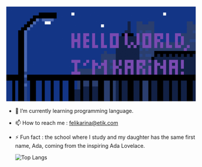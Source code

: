 ![](background2.gif)

- 🌱 I’m currently learning programming language.
- 📫 How to reach me : felikarina@etik.com
- ⚡ Fun fact : the school where I study and my daughter has the same first name,
  Ada, coming from the inspiring Ada Lovelace.

  ![Top Langs](https://github-readme-stats.vercel.app/api/top-langs/?username=felikarina&layout=compact&theme=dark&size_weight=0&count_weight=1&langs_count=8&hide=html,css)
